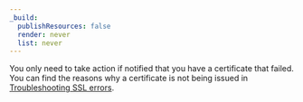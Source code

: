 ```yaml
---
_build:
  publishResources: false
  render: never
  list: never
---
```


You only need to take action if notified that you have a certificate that failed. You can find the reasons why a certificate is not being issued in [Troubleshooting SSL errors](/ssl/troubleshooting/general-ssl-errors/).
